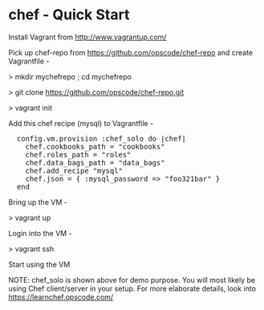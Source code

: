 chef - Quick Start
==================

Install Vagrant from http://www.vagrantup.com/

Pick up chef-repo from https://github.com/opscode/chef-repo and create Vagrantfile -

&gt; mkdir mychefrepo ; cd mychefrepo

&gt; git clone https://github.com/opscode/chef-repo.git

&gt; vagrant init

Add this chef recipe (mysql) to Vagrantfile -

<pre>
  config.vm.provision :chef_solo do |chef|
    chef.cookbooks_path = "cookbooks"
    chef.roles_path = "roles"
    chef.data_bags_path = "data_bags"
    chef.add_recipe "mysql"
    chef.json = { :mysql_password => "foo321bar" }
  end
</pre>

Bring up the VM -

&gt; vagrant up

Login into the VM -

&gt; vagrant ssh

Start using the VM

NOTE:
chef_solo is shown above for demo purpose.
You will most likely be using Chef client/server in your setup.
For more elaborate details, look into https://learnchef.opscode.com/

